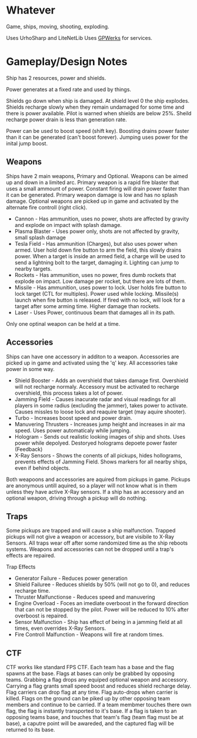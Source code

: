 # Whatever
Game, ships, moving, shooting, exploding.

Uses UrhoSharp and LiteNetLib
Uses [GPWerks](https://github.com/JeffM2501/GPWerks) for services.


# Gameplay/Design Notes

Ship has 2 resources, power and shields.

Power generates at a fixed rate and used by things.

Shields go down when ship is damaged. At shield level 0 the ship explodes.
Shields recharge slowly when they remain undamaged for some time and there is power available.
Pilot is warned when shields are below 25%. Sheild recharge power drain is less than generation rate.

Power can be used to boost speed (shift key). Boosting drains power faster than it can be generated (can't boost forever).
Jumping uses power for the inital jump boost.

## Weapons
Ships have 2 main weapons, Primary and Optional.
Weapons can be aimed up and down in a limited arc.
Primary weapon is a rapid fire blaster that uses a small ammount of power. Constant firing will drain power faster than it can be generated. Primary weapon damage is low and has no splash damage.
Optional weapons are picked up in game and activated by the alternate fire controll (right click).

* Cannon - 
	Has ammunition, uses no power, shots are affected by gravity and explode on impact with splash damage.
* Plasma Blaster - 
	Uses power only, shots are not affected by gravity, small splash damage
* Tesla Field  - 
	Has ammunition (Charges), but also uses power when armed. User hold down fire button to arm the field, this slowly drains power. 
	When a target is inside an armed field, a charge will be used to send a lightning bolt to the target, damaging it. Lighting can jump to nearby targets.
* Rockets - 
	Has ammunition, uses no power, fires dumb rockets that explode on impact. Low damage per rocket, but there are lots of them.
* Missile - 
	Has ammunition, uses power to lock. User holds fire button to lock target (CTL for multiples). Power used while locking. Missile(s) launch when fire button is released.
	If fired with no lock, will look for a target after some arming time. Higher damage than rockets.
* Laser - 
	Uses Power, continuous beam that damages all in its path.
	
Only one optinal weapon can be held at a time.

## Accessories
Ships can have one accessory in additon to a weapon. Accessories are picked up in game and activated using the 'q' key. All accessories take power in some way.

* Shield Booster - 
	Adds an overshield that takes damage first. Overshield will not recharge normaly. Accessory must be activated to recharge overshield, this process takes a lot of power.
* Jamming Field	 - 
	Causes inacurate radar and visual readings for all players in some radius (excluding the jammer), takes power to activate. Causes missles to loose lock and reaquire target (may aquire shooter).
* Turbo - 
	Increases boost speed and power drain.
* Manuvering Thrusters - 
	Increases jump height and increases in air ma speed. Uses power automaticaly while jumping.
* Hologram - 
	Sends out realistic looking images of ship and shots. Uses power while depolyed. Destoryed holograms depoete power faster (Feedback)
* X-Ray Sensors - 
	Shows the conents of all pickups, hides hollograms, prevents effects of Jamming Field. Shows markers for all nearby ships, even if behind objects.

Both weapoons and accessories are aquired from pickups in game. Pickups are anonymous untill aquired, so a player will not know what is in them unless they have active X-Ray sensors.
If a ship has an accessory and an optional weapon, driving through a pickup will do nothing. 

## Traps
Some pickups are trapped and will cause a ship malfunction. Trapped pickups will not give a weapon or accessory, but are visibile to X-Ray Sensors.
All traps wear off after some randomized time as the ship reboots systems. Weapons and accessories can not be dropped until a trap's effects are repaired.

Trap Effects
* Generator Failure - 
	Reduces power generation
* Shield Failuree - 
	Reduces shields by 50% (will not go to 0), and reduces recharge time.
* Thruster Malfunctionse - 
	Reduces speed and manuvering
* Engine Overload - 
	Foces an imediate overboost in the forward direction that can not be stopped by the pilot. Power will be reduced to 10% after overboost is repaired.
* Sensor Malfunction - 
	Ship has effect of being in a jamming field at all times, even overrides X-Ray Sensors.
* Fire Controll Malfunction - 
	Weapons will fire at random times.

## CTF
CTF works like standard FPS CTF. Each team has a base and the flag spawns at the base. Flags at bases can only be grabbed by opposing teams.
Grabbing a flag drops any equiped optional weapon and accessory. Carrying a flag grants small speed boost and reduces shield recharge delay. Flag carriers can drop flag at any time.
Flag auto-drops when carrier is killed. Flags on the ground can be piked up by other opposing team members and continue to be carried. If a team membmer touches there own flag, 
the flag is instantly transported to it's base. If a flag is taken to an opposing teams base, and touches that team's flag (team flag must be at base), a caputre point will be awareded, and the captured 
flag will be returned to its base.

	

